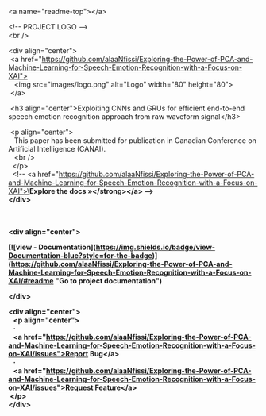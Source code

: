 \<a name="readme-top">\</a>

\<!-- PROJECT LOGO -->  
\<br />

\<div align="center">  
 \<a href="https://github.com/alaaNfissi/Exploring-the-Power-of-PCA-and-Machine-Learning-for-Speech-Emotion-Recognition-with-a-Focus-on-XAI">  
   \<img src="images/logo.png" alt="Logo" width="80" height="80">  
 \</a>

 \<h3 align="center">Exploiting CNNs and GRUs for efficient end-to-end speech emotion recognition approach from raw waveform signal\</h3>

 \<p align="center">  
   This paper has been submitted for publication in Canadian Conference on Artificial Intelligence (CANAI).  
   \<br />  
  \</p>  
  \<!-- \<a href="https://github.com/alaaNfissi/Exploring-the-Power-of-PCA-and-Machine-Learning-for-Speech-Emotion-Recognition-with-a-Focus-on-XAI">\<strong>Explore the docs »\</strong>\</a> -->  
\</div>  
 

   
\<div align="center">

\[!\[view - Documentation\](https://img.shields.io/badge/view-Documentation-blue?style=for-the-badge)](https://github.com/alaaNfissi/Exploring-the-Power-of-PCA-and-Machine-Learning-for-Speech-Emotion-Recognition-with-a-Focus-on-XAI/#readme "Go to project documentation")

\</div>  

  
\<div align="center">  
   \<p align="center">  
   ·  
   \<a href="https://github.com/alaaNfissi/Exploring-the-Power-of-PCA-and-Machine-Learning-for-Speech-Emotion-Recognition-with-a-Focus-on-XAI/issues">Report Bug\</a>  
   ·  
   \<a href="https://github.com/alaaNfissi/Exploring-the-Power-of-PCA-and-Machine-Learning-for-Speech-Emotion-Recognition-with-a-Focus-on-XAI/issues">Request Feature\</a>  
 \</p>  
\</div>
